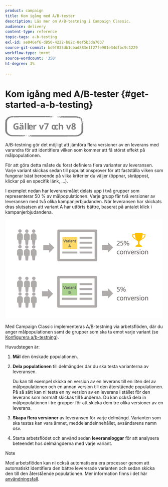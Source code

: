 ```yaml
---
product: campaign
title: Kom igång med A/B-tester
description: Läs mer om A/B-testning i Campaign Classic.
audience: delivery
content-type: reference
topic-tags: a-b-testing
exl-id: ae046ef6-d850-4222-b82c-8ef5b3da7037
source-git-commit: bd9f035db1cbad883e1f27fe901e34dfbc9c1229
workflow-type: tm+mt
source-wordcount: '350'
ht-degree: 3%

---
```


# Kom igång med A/B-tester {#get-started-a-b-testing}

![](../../assets/common.svg)

A/B-testning gör det möjligt att jämföra flera versioner av en leverans med varandra för att identifiera vilken som kommer att få störst effekt på målpopulationen.

För att göra detta måste du först definiera flera varianter av leveransen. Varje variant skickas sedan till populationsprover för att fastställa vilken som fungerar bäst beroende på vilka kriterier du väljer (öppnar, skräppost, klickar på en specifik länk, ...).

I exemplet nedan har leveransmålet delats upp i två grupper som representerar 50 % av målpopulationen. Varje grupp får två versioner av leveransen med två olika kampanjerbjudanden. När leveransen har skickats dras slutsatsen att variant A har utförts bättre, baserat på antalet klick i kampanjerbjudandena.

![](assets/a-b-testing-schema.png)

Med Campaign Classic implementeras A/B-testning via arbetsflöden, där du anger målpopulationen samt de grupper som ska ta emot varje variant (se [Konfigurera a/b-testning](configuring-a-b-testing.md)).

Huvudstegen är:

1. **Mål** den önskade populationen.
1. **Dela populationen** till delmängder där du ska testa varianterna av leveransen.

   Du kan till exempel skicka en version av en leverans till en liten del av målpopulationen och en annan version till den återstående populationen. På så sätt kan ni testa en ny version av en leverans i stället för den leverans som normalt skickas till kunderna. Du kan också dela in målpopulationen i tre grupper för att skicka dem tre olika versioner av en leverans.

1. **Skapa flera versioner** av leveransen för varje delmängd. Varianten som ska testas kan vara ämnet, meddelandeinnehållet, avsändarens namn osv.
1. Starta arbetsflödet och använd sedan **leveransloggar** för att analysera beteendet hos delmängderna med varje variant.

>[!NOTE]
>
>Med arbetsflöden kan ni också automatisera era processer genom att automatiskt identifiera den bättre levererade varianten och sedan skicka den till den återstående populationen. Mer information finns i det här [användningsfall](a-b-testing-use-case.md).
